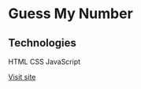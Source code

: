 
# Guess My Number
## Technologies 
HTML CSS JavaScript

[Visit site](https://lashademurashvili.github.io/Guess-My-Number-/)


